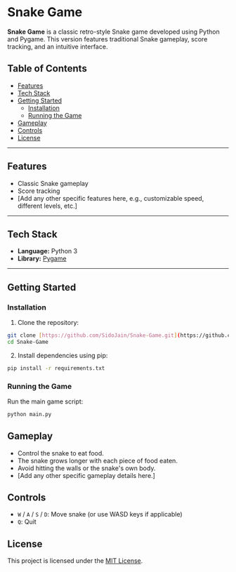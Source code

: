 # Snake Game

**Snake Game** is a classic retro-style Snake game developed using Python and Pygame. This version features traditional Snake gameplay, score tracking, and an intuitive interface.

## Table of Contents

- [Features](#features)
- [Tech Stack](#tech-stack)
- [Getting Started](#getting-started)
  - [Installation](#installation)
  - [Running the Game](#running-the-game)
- [Gameplay](#gameplay)
- [Controls](#controls)
- [License](#license)

---

## Features

- Classic Snake gameplay
- Score tracking
- [Add any other specific features here, e.g., customizable speed, different levels, etc.]

---

## Tech Stack

- **Language:** Python 3
- **Library:** [Pygame](https://www.pygame.org/)

---

## Getting Started

### Installation

1. Clone the repository:

```bash
git clone [https://github.com/SidoJain/Snake-Game.git](https://github.com/SidoJain/Snake-Game.git)
cd Snake-Game
```

2. Install dependencies using pip:

```bash
pip install -r requirements.txt
```

### Running the Game

Run the main game script:

```bash
python main.py
```

## Gameplay

- Control the snake to eat food.
- The snake grows longer with each piece of food eaten.
- Avoid hitting the walls or the snake's own body.
- [Add any other specific gameplay details here.]

## Controls

- `W` / `A` / `S` / `D`: Move snake (or use WASD keys if applicable)
- `Q`: Quit

## License

This project is licensed under the [MIT License](https://opensource.org/licenses/MIT).